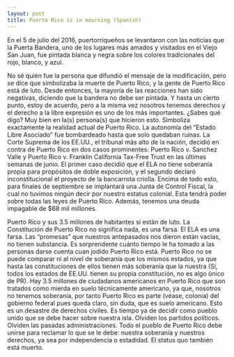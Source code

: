 ```yaml
---
layout: post
title: Puerto Rico is in mourning (Spanish)
---
```

En el 5 de julio del 2016, puertorriqueños se levantaron con las noticias que la Puerta Bandera, uno de los lugares más amados y visitados en el Viejo San Juan, fue pintada blanca y negra sobre los colores tradicionales del rojo, blanco, y azul.

No sé quién fue la persona que difundió el mensaje de la modificación, pero se dice que simbolizaba la muerte de Puerto Rico, y la gente de Puerto Rico está de luto. Desde entonces, la mayoría de las reacciones han sido negativas, diciendo que la bandera no debe ser pintada. Y hasta un cierto punto, estoy de acuerdo, pero a la misma vez nosotros tenemos derechos y el derecho a la libre expresión es uno de los más importantes. ¿Sabes qué digo? Muy bien en la(s) persona(s) que hicieron esto. Simboliza exactamente la realidad actual de Puerto Rico. La autonomía del “Estado Libre Asociado” fue bombardeado hasta que solo quedaban ruinas. La Corte Suprema de los EE.UU., el tribunal más alto de la nación, decidió en contra de Puerto Rico en dos casos prominentes: Puerto Rico v. Sanchez Valle y Puerto Rico v. Franklin California Tax-Free Trust en las últimas semanas de junio. El primer caso decidió que el ELA no tiene soberanía propia para propósitos de doble exposición, y el segundo declaró inconstitucional el proyecto de la bancarrota criolla. Encima de todo esto, para finales de septiembre se implantará una Junta de Control Fiscal, la cual no tuvimos ningún decir por nuestro estatus colonial. Esta tendrá poder sobre todas las leyes de Puerto Rico. Además, tenemos una deuda impagable de $68 mil millones.

Puerto Rico y sus 3.5 millones de habitantes sí están de luto.  La Constitución de Puerto Rico no significa nada, es una farsa. El ELA es una farsa. Las “promesas” que nuestros antepasados nos dieron están vacías, no tienen substancia. Es sorprendente cuánto tiempo le ha tomado a las personas darse cuenta cuan jodido Puerto Rico está. Puerto Rico no se puede comparar ni al nivel de soberanía que los mismos estados, ya que hasta las constituciones de ellos tienen más soberanía que la nuestra (Sí, todos los estados de EE.UU. tienen su propia constitución, no es algo único de PR). Hay 3.5 millones de ciudadanos americanos en Puerto Rico que son tratados como mierda en suelo técnicamente americano, ya que, nosotros no tenemos soberanía, por tanto Puerto Rico es parte (véase, colonia) del gobierno federal pues queda claro, sin duda, que es suelo americano. Esto es un desastre de derechos civiles. Es tiempo ya de decidir como pueblo unido que se debe hacer sobre nuestra isla. Olviden los partidos políticos. Olviden las pasadas administraciones. Todo el pueblo de Puerto Rico debe unirse para reclamar lo que se le debe: nuestra soberanía y nuestros derechos, ya sea por independencia o estadidad. El status quo también está muerto.  
